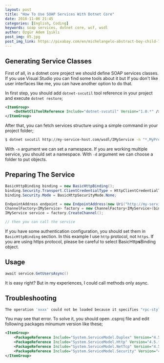 ```yaml
---
layout: post
title: "How To Use SOAP Services With Dotnet Core"
date: 2018-11-06 21:45
categories: [English, Coding]
keywords: soap services, dotnet core, wcf, wsdl
author: Özgür Adem Işıklı
post_img: 05.jpg
post_img_link: https://pixabay.com/en/michelangelo-abstract-boy-child-71282
---
```


## Generating Service Classes

First of all, in a dotnet core project we should define SOAP services classes. If you use Visual Studio you can find some tools about it but If you don't like user interfaces like me, you can have another option to do that.

In first step, you should add `dotnet-svcutil` tool reference in your project and execute `dotnet restore`;

```xml
<ItemGroup>
    <DotNetCliToolReference Include="dotnet-svcutil" Version="1.0.*" />
</ItemGroup>
```

After that, you can fetch services structure using a simple command in your project folder;

```bash
$ dotnet svcutil http://my-service-host.com/wsdl/IMyService -n "*,MyProject.Services.IMyService" -d ServiceFolder/IMyService
```

With `-n` argument we can set a namespace. If you are working multiple service, you should set a namespace. With `-d` argument we can choose a folder to put objects.

## Preparing The Service

```csharp
BasicHttpBinding binding = new BasicHttpBinding();
binding.Security.Transport.ClientCredentialType = HttpClientCredentialType.None;
binding.Security.Mode = BasicHttpSecurityMode.None;

EndpointAddress endpoint = new EndpointAddress(new Uri("http://my-service-host.com/soap/IMyService"));
ChannelFactory<IMyService> factory = new ChannelFactory<IMyService>(binding, endpoint);
IMyService service = factory.CreateChannel();

// then you can call the service
```

If you have some authentication configuration, you should set them in `BasicHttpBinding` section. In this example I use `http` protocol, not `https`. If you are using https protocol, please be careful to select BasicHttp**s**Binding object.

## Usage

```csharp
await service.GetUsersAsync()
```

It is easy right? But in my experiences, I could call methods only async.

## Troubleshooting

```bash
The operation 'xxxx' could not be loaded because it specifies "rpc-style" in "literal" mode, but uses message contract types or the System.ServiceModel.Channels.Message. This combination is disallowed -- specify a different value for style or use parameters other than message contract types or System.ServiceModel.Channels.Message.
```

You may see that error. To solve it, you should open .csproj file and edit following packages minumum version like these;

```xml
<ItemGroup>
    <PackageReference Include="System.ServiceModel.Duplex" Version="4.5.*" />
    <PackageReference Include="System.ServiceModel.Http" Version="4.5.*" />
    <PackageReference Include="System.ServiceModel.NetTcp" Version="4.5.*" />
    <PackageReference Include="System.ServiceModel.Security" Version="4.5.*" />
</ItemGroup>
```
